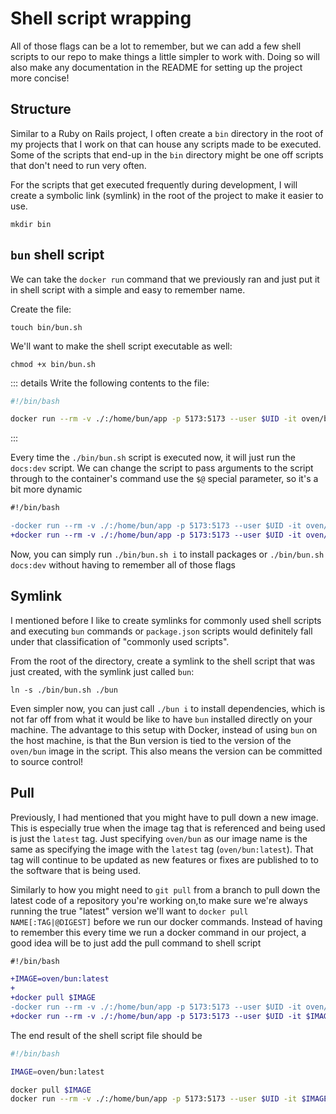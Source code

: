# Shell script wrapping

All of those flags can be a lot to remember, but we can add a few shell scripts to our repo to make things a little simpler to work with. Doing so will also make any documentation in the README for setting up the project more concise!

## Structure

Similar to a Ruby on Rails project, I often create a `bin` directory in the root of my projects that I work on that can house any scripts made to be executed. Some of the scripts that end-up in the `bin` directory might be one off scripts that don't need to run very often.

For the scripts that get executed frequently during development, I will create a symbolic link (symlink) in the root of the project to make it easier to use.

```shell
mkdir bin
```

## `bun` shell script

We can take the `docker run` command that we previously ran and just put it in shell script with a simple and easy to remember name.

Create the file:

```shell
touch bin/bun.sh
```

We'll want to make the shell script executable as well:

```shell
chmod +x bin/bun.sh
```

::: details Write the following contents to the file:

```bash
#!/bin/bash

docker run --rm -v ./:/home/bun/app -p 5173:5173 --user $UID -it oven/bun docs:dev

```

:::

Every time the `./bin/bun.sh` script is executed now, it will just run the `docs:dev` script. We can change the script to pass arguments to the script through to the container's command use the `$@` special parameter, so it's a bit more dynamic

```diff
#!/bin/bash

-docker run --rm -v ./:/home/bun/app -p 5173:5173 --user $UID -it oven/bun docs:dev
+docker run --rm -v ./:/home/bun/app -p 5173:5173 --user $UID -it oven/bun $@

```

Now, you can simply run `./bin/bun.sh i` to install packages or `./bin/bun.sh docs:dev` without having to remember all of those flags

## Symlink

I mentioned before I like to create symlinks for commonly used shell scripts and executing `bun` commands or `package.json` scripts would definitely fall under that classification of "commonly used scripts".

From the root of the directory, create a symlink to the shell script that was just created, with the symlink just called `bun`:

```shell
ln -s ./bin/bun.sh ./bun
```

Even simpler now, you can just call `./bun i` to install dependencies, which is not far off from what it would be like to have `bun` installed directly on your machine. The advantage to this setup with Docker, instead of using `bun` on the host machine, is that the Bun version is tied to the version of the `oven/bun` image in the script. This also means the version can be committed to source control!

## Pull

Previously, I had mentioned that you might have to pull down a new image. This is especially true when the image tag that is referenced and being used is just the `latest` tag. Just specifying `oven/bun` as our image name is the same as specifying the image with the `latest` tag (`oven/bun:latest`). That tag will continue to be updated as new features or fixes are published to to the software that is being used.

Similarly to how you might need to `git pull` from a branch to pull down the latest code of a repository you're working on,to make sure we're always running the true "latest" version we'll want to `docker pull NAME[:TAG|@DIGEST]` before we run our docker commands. Instead of having to remember this every time we run a docker command in our project, a good idea will be to just add the pull command to shell script

```diff
#!/bin/bash

+IMAGE=oven/bun:latest
+
+docker pull $IMAGE
-docker run --rm -v ./:/home/bun/app -p 5173:5173 --user $UID -it oven/bun docs:dev
+docker run --rm -v ./:/home/bun/app -p 5173:5173 --user $UID -it $IMAGE $@

```

The end result of the shell script file should be

```bash
#!/bin/bash

IMAGE=oven/bun:latest

docker pull $IMAGE
docker run --rm -v ./:/home/bun/app -p 5173:5173 --user $UID -it $IMAGE $@

```
